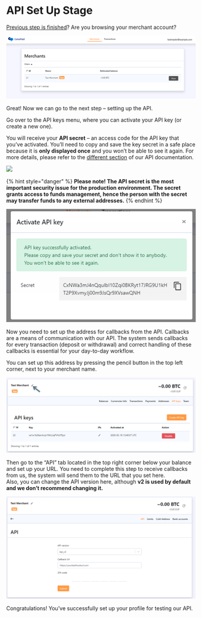 # API Set Up Stage

[Previous step is finished](introduction.md)? Are you browsing your merchant account?

![](../.gitbook/assets/3.png)

Great! Now we can go to the next step – setting up the API.

Go over to the API keys menu, where you can activate your API key \(or create a new one\).

You will receive your **API secret** – an access code for the API key that you’ve activated. You’ll need to copy and save the key secret in a safe place because it is **only displayed once** and you won’t be able to see it again. For more details, please refer to the [different section](../api-documentation/obtaining-api-keys.md) of our API documentation.

![](https://lh5.googleusercontent.com/FJMtZxGKaUNv_wTc3UNNUOqrc6th_yLiXwJqTEtMFI6iRNcGuAUUku7yOCtT_0_eduVxwkC3_8YvmzX_CHEvKwaE7Ti8iupFBXlI1ygpSVAJPkpIwjtAjewStzklYVJ8sGfFyqT5)

{% hint style="danger" %}
**Please note! The API secret is the most important security issue for the production environment. The secret grants access to funds management, hence the person with the secret may transfer funds to any external addresses.**
{% endhint %}

![](../.gitbook/assets/5.png)

Now you need to set up the address for callbacks from the API. Callbacks are a means of communication with our API. The system sends callbacks for every transaction \(deposit or withdrawal\) and correct handling of these callbacks is essential for your day-to-day workflow.

You can set up this address by pressing the pencil button in the top left corner, next to your merchant name.

![](../.gitbook/assets/6.png)

Then go to the “API” tab located in the top right corner below your balance and set up your URL. You need to complete this step to receive callbacks from us, the system will send them to the URL that you set here.  
Also, you can change the API version here, although **v2 is used by default and we don’t recommend changing it.**

![](../.gitbook/assets/7.png)

Congratulations! You’ve successfully set up your profile for testing our API.




